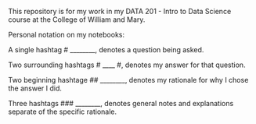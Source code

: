 This repository is for my work in my DATA 201 - Intro to Data Science course at the College of William and Mary.

Personal notation on my notebooks:

A single hashtag # ________, denotes a question being asked.

Two surrounding hashtags # ____ #, denotes my answer for that question.

Two beginning hashtage ## ________, denotes my rationale for why I chose the answer I did.

Three hashtags ### ________, denotes general notes and explanations separate of the specific rationale.
